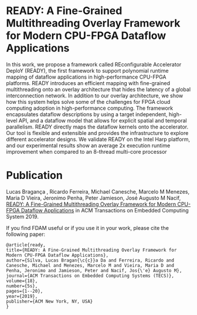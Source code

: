 # READY: A Fine-Grained Multithreading Overlay Framework for Modern CPU-FPGA Dataflow Applications

In this work, we propose a framework called REconfigurable Accelerator DeploY (READY), the first framework to support polynomial runtime mapping of dataflow applications in high-performance CPU-FPGA platforms. READY introduces an efficient mapping with fine-grained multithreading onto an overlay architecture
that hides the latency of a global interconnection network. In addition to our overlay architecture, we show
how this system helps solve some of the challenges for FPGA cloud computing adoption in high-performance
computing. The framework encapsulates dataflow descriptions by using a target independent, high-level API,
and a dataflow model that allows for explicit spatial and temporal parallelism. READY directly maps the
dataflow kernels onto the accelerator. Our tool is flexible and extensible and provides the infrastructure to
explore different accelerator designs. We validate READY on the Intel Harp platform, and our experimental results show an average 2x execution runtime improvement when compared to an 8-thread multi-core
processor

# Publication

Lucas Bragança , Ricardo Ferreira, Michael Canesche, Marcelo M Menezes, Maria D Vieira, Jeronimo Penha, Peter Jamieson, José Augusto M Nacif, [READY: A Fine-Grained Multithreading Overlay Framework for Modern CPU-FPGA Dataflow Applications](https://dl.acm.org/doi/pdf/10.1145/3358187) in ACM Transactions on Embedded Computing System 2019.
  
If you find FDAM useful or if you use it in your work, please cite the following paper:
  
  ```
@article{ready,
  title={READY: A Fine-Grained Multithreading Overlay Framework for Modern CPU-FPGA Dataflow Applications},
  author={Silva, Lucas Bragan{\c{c}}a Da and Ferreira, Ricardo and Canesche, Michael and Menezes, Marcelo M and Vieira, Maria D and Penha, Jeronimo and Jamieson, Peter and Nacif, Jos{\'e} Augusto M},
  journal={ACM Transactions on Embedded Computing Systems (TECS)},
  volume={18},
  number={5s},
  pages={1--20},
  year={2019},
  publisher={ACM New York, NY, USA}
}

```
